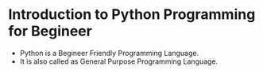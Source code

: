 # Introduction to Python Programming for Begineer

- Python is a Begineer Friendly Programming Language.
- It is also called as General Purpose Programming Language.
